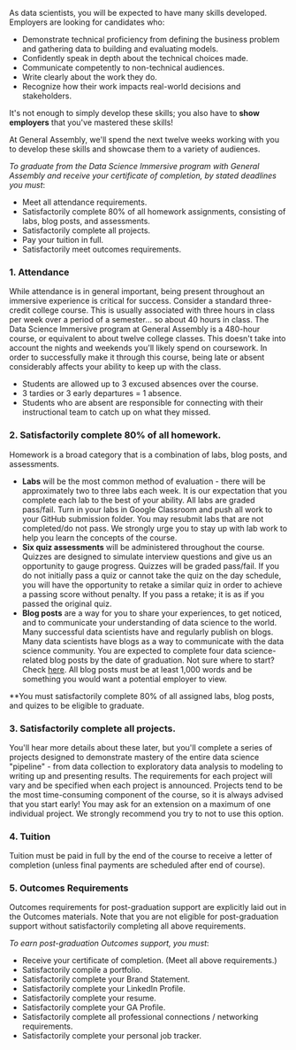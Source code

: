 As data scientists, you will be expected to have many skills developed. Employers are looking for candidates who:
- Demonstrate technical proficiency from defining the business problem and gathering data to building and evaluating models.
- Confidently speak in depth about the technical choices made.
- Communicate competently to non-technical audiences.
- Write clearly about the work they do.
- Recognize how their work impacts real-world decisions and stakeholders.

It's not enough to simply develop these skills; you also have to **show employers** that you've mastered these skills!

At General Assembly, we'll spend the next twelve weeks working with you to develop these skills and showcase them to a variety of audiences.

*To graduate from the Data Science Immersive program with General Assembly and receive your certificate of completion, by stated deadlines you must*:
- Meet all attendance requirements.
- Satisfactorily complete 80% of all homework assignments, consisting of labs, blog posts, and assessments.
- Satisfactorily complete all projects.
- Pay your tuition in full.
- Satisfactorily meet outcomes requirements.

### 1. Attendance
While attendance is in general important, being present throughout an immersive experience is critical for success. Consider a standard three-credit college course. This is usually associated with three hours in class per week over a period of a semester... so about 40 hours in class. The Data Science Immersive program at General Assembly is a 480-hour course, or equivalent to about twelve college classes. This doesn't take into account the nights and weekends you'll likely spend on coursework. In order to successfully make it through this course, being late or absent considerably affects your ability to keep up with the class.

- Students are allowed up to 3 excused absences over the course.
- 3 tardies or 3 early departures = 1 absence.
- Students who are absent are responsible for connecting with their instructional team to catch up on what they missed.

### 2. Satisfactorily complete 80% of all homework.
Homework is a broad category that is a combination of labs, blog posts, and assessments.

- **Labs** will be the most common method of evaluation - there will be approximately two to three labs each week. It is our expectation that you complete each lab to the best of your ability. All labs are graded pass/fail. Turn in your labs in Google Classroom and push all work to your GitHub submission folder. You may resubmit labs that are not completed/do not pass. We strongly urge you to stay up with lab work to help you learn the concepts of the course.
- **Six quiz assessments** will be administered throughout the course. Quizzes are designed to simulate interview questions and give us an opportunity to gauge progress. Quizzes will be graded pass/fail. If you do not initially pass a quiz or cannot take the quiz on the day schedule, you will have the opportunity to retake a similar quiz in order to achieve a passing score without penalty. If you pass a retake; it is as if you passed the original quiz.
- **Blog posts** are a way for you to share your experiences, to get noticed, and to communicate your understanding of data science to the world. Many successful data scientists have and regularly publish on blogs. Many data scientists have blogs as a way to communicate with the data science community. You are expected to complete four data science-related blog posts by the date of graduation. Not sure where to start? Check [here](https://docs.google.com/document/d/1BhY7vHDX5oHlR-pq3C85jr_yHU-o0idr0WvwKIBf4cU/edit?usp=sharing). All blog posts must be at least 1,000 words and be something you would want a potential employer to view.

**You must satisfactorily complete 80% of all assigned labs, blog posts, and quizes to be eligible to graduate.

### 3. Satisfactorily complete all projects.
You'll hear more details about these later, but you'll complete a series of projects designed to demonstrate mastery of the entire data science "pipeline" - from data collection to exploratory data analysis to modeling to writing up and presenting results. The requirements for each project will vary and be specified when each project is announced. Projects tend to be the most time-consuming component of the course, so it is always advised that you start early! You may ask for an extension on a maximum of one individual project. We strongly recommend you try to not to use this option.

### 4. Tuition
Tuition must be paid in full by the end of the course to receive a letter of completion (unless final payments are scheduled after end of course).

### 5. Outcomes Requirements
Outcomes requirements for post-graduation support are explicitly laid out in the Outcomes materials. Note that you are not eligible for post-graduation support without satisfactorily completing all above requirements.

*To earn post-graduation Outcomes support, you must*:
- Receive your certificate of completion. (Meet all above requirements.)
- Satisfactorily compile a portfolio.
- Satisfactorily complete your Brand Statement.
- Satisfactorily complete your LinkedIn Profile.
- Satisfactorily complete your resume.
- Satisfactorily complete your GA Profile.
- Satisfactorily complete all professional connections / networking requirements.
- Satisfactorily complete your personal job tracker.

